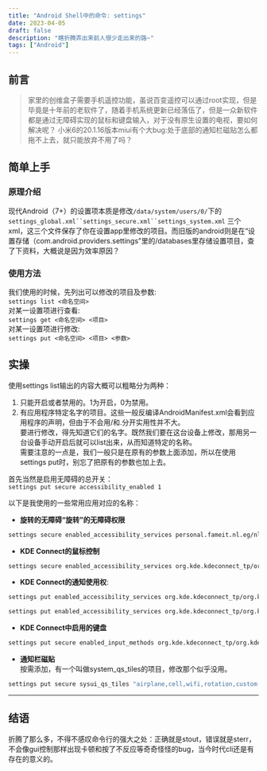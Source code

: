 ```yaml
---
title: "Android Shell中的命令: settings"
date: 2023-04-05
draft: false
description: "瞎折腾弄出来前人很少走出来的路~"
tags: ["Android"]
---
```


## 前言

> 家里的创维盒子需要手机遥控功能，虽说百变遥控可以通过root实现，但是毕竟是十年前的老软件了，随着手机系统更新已经落伍了，但是一众新软件都是通过无障碍实现的鼠标和键盘输入，对于没有原生设置的电视，要如何解决呢？
> 小米6的20.1.16版本miui有个大bug:处于底部的通知栏磁贴怎么都拖不上去，就只能放弃不用了吗？  

## 简单上手

### 原理介绍

现代Android（7+）的设置项本质是修改`/data/system/users/0/`下的  `settings_global.xml``settings_secure.xml``settings_system.xml`
三个xml，这三个文件保存了你在设置app里修改的项目。而旧版的android则是在“设置存储（com.android.providers.settings”里的/databases里存储设置项目，查了下资料，大概说是因为效率原因？  

### 使用方法

我们使用的时候，先列出可以修改的项目及参数:  
`settings list <命名空间>`  
对某一设置项进行查看:  
`settings get <命名空间> <项目>`  
对某一设置项进行修改:  
`settings put <命名空间> <项目> <参数>`  

## 实操

使用settings list输出的内容大概可以粗略分为两种：  

1. 只能开启或者禁用的。1为开启，0为禁用。
2. 有应用程序特定名字的项目。这些一般反编译AndroidManifest.xml会看到应用程序的声明，但由于不会用/和.分开实用性并不大。  
要进行修改，得先知道它们的名字。既然我们要在这台设备上修改，那用另一台设备手动开启后就可以list出来，从而知道特定的名称。  
需要注意的一点是，我们一般只是在原有的参数上面添加，所以在使用settings put时，别忘了把原有的参数也加上去。  

首先当然是启用无障碍的总开关：  
`settings put secure accessibility_enabled 1`  

以下是我使用的一些常用应用对应的名称：

- **旋转的无障碍“旋转”的无障碍权限**  

```bash
settings secure enabled_accessibility_services personal.fameit.nl.eg/nl.fameit.rotate.RotateAccessibilityService
```

- **KDE Connect的鼠标控制**  

```bash
settings secure enabled_accessibility_services org.kde.kdeconnect_tp/org.kde.kdeconnect.Plugins.MouseReceiverPlugin.MouseReceiverService
```

- **KDE Connect的通知使用权**:  

```bash
settings put enabled_accessibility_services org.kde.kdeconnect_tp/org.kde.kdeconnect.Plugins.NotificationsPlugin.NotificationReceiver
```

```bash
settings put enabled_accessibility_services org.kde.kdeconnect_tp/org.kde.kdeconnect.Plugins.NotificationsPlugin.NotificationReceiver
```

- **KDE Connect中启用的键盘**  

```bash
settings put secure enabled_input_methods org.kde.kdeconnect_tp/org.kde.kdeconnect.Plugins.RemoteKeyboardPlugin.RemoteKeyboardService
```
- **通知栏磁贴**  
按需添加，有一个叫做system_qs_tiles的项目，修改那个似乎没用。  

```bash
settings put secure sysui_qs_tiles "airplane,cell,wifi,rotation,custom(com.v2ray.ang/.service.QSTileService),batterysaver,hotspot,mute,nfc,custom(net.dinglisch.android.taskerm/.QSTileService0),gps,edit "  
```

---

## 结语

折腾了那么多，不得不感叹命令行的强大之处：正确就是stout，错误就是sterr，不会像gui控制那样出现卡顿和按了不反应等奇奇怪怪的bug，当今时代cli还是有存在的意义的。
